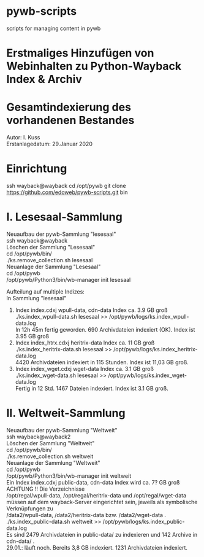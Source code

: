 # pywb-scripts
scripts for managing content in pywb

# Erstmaliges Hinzufügen von Webinhalten zu Python-Wayback Index & Archiv
# Gesamtindexierung des vorhandenen Bestandes
Autor: I. Kuss  
Erstanlagedatum: 29.Januar 2020  

# Einrichtung
ssh wayback@wayback
cd /opt/pywb
git clone https://github.com/edoweb/pywb-scripts.git bin  

# I. Lesesaal-Sammlung
Neuaufbau der pywb-Sammlung "lesesaal"  
ssh wayback@wayback  
Löschen der Sammlung "Lesesaal"  
cd /opt/pywb/bin/  
./ks.remove_collection.sh lesesaal  
Neuanlage der Sammlung "Lesesaal"  
cd /opt/pywb  
/opt/pywb/Python3/bin/wb-manager init lesesaal  

Aufteilung auf multiple Indizes:  
In Sammlung "lesesaal"  
1. Index   index.cdxj       wpull-data, cdn-data     Index ca. 3.9 GB groß  
   ./ks.index_wpull-data.sh lesesaal  >> /opt/pywb/logs/ks.index_wpull-data.log  
   In 12h 45m fertig geworden. 690 Archivdateien indexiert (OK).  Index ist 3.95 GB groß  
2. Index   index_htrx.cdxj  heritrix-data            Index ca. 11 GB groß  
   ./ks.index_heritrix-data.sh lesesaal  >> /opt/pywb/logs/ks.index_heritrix-data.log  
   4420 Archivdateien indexiert in 115 Stunden. Index ist 11,03 GB groß.  
3. Index   index_wget.cdxj  wget-data                Index ca. 3.1 GB groß  
   ./ks.index_wget-data.sh lesesaal  >> /opt/pywb/logs/ks.index_wget-data.log  
   Fertig in 12 Std. 1467 Dateien indexiert. Index ist 3.1 GB groß.  


# II. Weltweit-Sammlung
Neuaufbau der pywb-Sammlung "Weltweit"  
ssh wayback@wayback2  
Löschen der Sammlung "Weltweit"  
cd /opt/pywb/bin/  
./ks.remove_collection.sh weltweit  
Neuanlage der Sammlung "Weltweit"  
cd /opt/pywb  
/opt/pywb/Python3/bin/wb-manager init weltweit  
Ein Index  index.cdxj       public-data, cdn-data    Index wird ca. 7? GB groß  
    ACHTUNG !! Die Verzeichnisse  
    /opt/regal/wpull-data, /opt/regal/heritrix-data und /opt/regal/wget-data  
    müssen auf dem wayback-Server eingerichtet sein, jeweils als symbolische Verknüpfungen zu  
    /data2/wpull-data,     /data2/heritrix-data     bzw. /data2/wget-data  .  
   ./ks.index_public-data.sh weltweit  >> /opt/pywb/logs/ks.index_public-data.log  
   Es sind 2479 Archivdateien in public-data/ zu indexieren und 142 Archive in cdn-data/ .  
   29.01.: läuft noch. Bereits 3,8 GB indexiert. 1231 Archivdateien indexiert.  

